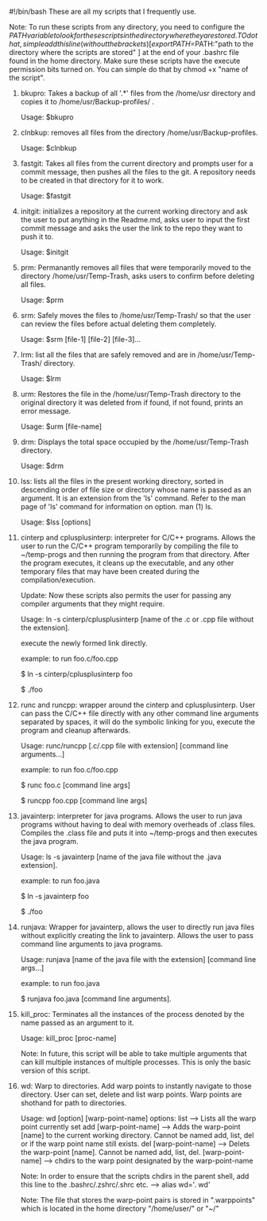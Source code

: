 #!/bin/bash
These are all my scripts that I frequently use.

Note: To run these scripts from any directory, you need to configure the $PATH variable to look for these scripts in the directory where they are stored. TO do that, simple add this line (without the brackets) [ export PATH=$PATH:"path to the directory where the scripts are stored" ] at the end of your .bashrc file found in the home directory. Make sure these scripts have the execute permission bits turned on. You can simple do that by chmod +x "name of the script".

1. bkupro: Takes a backup of all '.\*' files from the /home/usr directory and copies it to /home/usr/Backup-profiles/ .

   Usage: $bkupro

2. clnbkup: removes all files from the directory /home/usr/Backup-profiles.

   Usage: $clnbkup

3. fastgit: Takes all files from the current directory and prompts user for a commit message, then pushes all the files to the git. A repository needs to be created in that directory for it to work.

   Usage: $fastgit

4. initgit: initializes a repository at the current working directory and ask the user to put anything in the Readme.md, asks user to input the first commit message and asks the user the link to the repo they want to push it to.

   Usage: $initgit

5. prm: Permanantly removes all files that were temporarily moved to the directory /home/usr/Temp-Trash, asks users to confirm before deleting all files.

   Usage: $prm

6. srm: Safely moves the files to /home/usr/Temp-Trash/ so that the user can review the files before actual deleting them completely.

   Usage: $srm [file-1] [file-2] [file-3]... 

7. lrm: list all the files that are safely removed and are in /home/usr/Temp-Trash/ directory.

   Usage: $lrm

8. urm: Restores the file in the /home/usr/Temp-Trash directory to the original directory it was deleted from if found, if not found, prints an error message.

   Usage: $urm [file-name]

9. drm: Displays the total space occupied by the /home/usr/Temp-Trash directory.

   Usage: $drm

10. lss: lists all the files in the present working directory, sorted in descending order of file size  or directory whose name is passed as an argument. It is an extension from the 'ls' command. Refer to the man page of 'ls' command for information on option. man (1) ls.

    Usage: $lss [options]

11. cinterp and cplusplusinterp: interpreter for C/C++ programs. Allows the user to run the C/C++ program temporarily by compiling the file to ~/temp-progs and then running the program from that directory. After the program executes, it cleans up the executable, and any other temporary files that may have been created during the compilation/execution. 

    Update: Now these scripts also permits the user for passing any compiler arguments that they might require.
    
    Usage: ln -s cinterp/cplusplusinterp [name of the .c or .cpp file without the extension].
    
    execute the newly formed link directly. 
    
    example: to run foo.c/foo.cpp
    
    $ ln -s cinterp/cplusplusinterp foo
    
    $ ./foo

12. runc and runcpp: wrapper around the cinterp and cplusplusinterp. User can pass the C/C++ file directly with any other command line arguments separated by spaces, it will do the symbolic linking for you, execute the program and cleanup afterwards.
    
    Usage: runc/runcpp [.c/.cpp file with extension] [command line arguments...]

    example: to run foo.c/foo.cpp
    
    $ runc foo.c [command line args]
    
    $ runcpp foo.cpp [command line args]

13. javainterp: interpreter for java programs. Allows the user to run java programs without having to deal with memory overheads of .class files. Compiles the .class file and puts it into ~/temp-progs and then executes the java program. 

    Usage: ls -s javainterp [name of the java file without the .java extension].

    example: to run foo.java
    
    $ ln -s javainterp foo
    
    $ ./foo

14. runjava: Wrapper for javainterp, allows the user to directly run java files without explicitly creating the link to javainterp. Allows the user to pass command line arguments to java programs.
    
    Usage: runjava [name of the java file with the extension] [command line args...]

    example: to run foo.java
    
    $ runjava foo.java [command line arguments].

15. kill_proc: Terminates all the instances of the process denoted by the name passed as an argument to it.

    Usage: kill_proc [proc-name]

    Note: In future, this script will be able to take multiple arguments that can kill multiple instances of multiple processes. This is only the basic version of this script.

16. wd: Warp to directories. Add warp points to instantly navigate to those directory. User can set, delete and list warp points. Warp points are shothand for path to directories.

    Usage: wd [option] [warp-point-name]
           options:
                    list                  --> Lists all the warp point currently set
                    add [warp-point-name] --> Adds the warp-point [name] to the current working directory. Cannot be named add, list, del or if the warp point name still exists.
                    del [warp-point-name] --> Delets the warp-point [name]. Cannot be named add, list, del.
                    [warp-point-name]     --> chdirs to the warp point designated by the warp-point-name
    
    Note: In order to ensure that the scripts chdirs in the parent shell, add this line to the .bashrc/.zshrc/.shrc etc.
          --> alias wd='. wd'

    Note: The file that stores the warp-point pairs is stored in ".warppoints" which is located in the home directory "/home/user/" or "~/"
